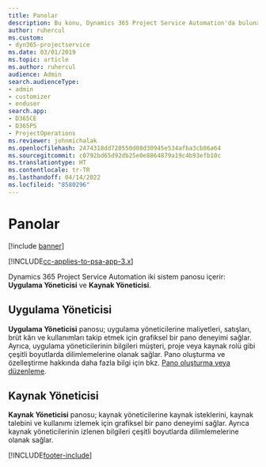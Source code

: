 ```yaml
---
title: Panolar
description: Bu konu, Dynamics 365 Project Service Automation'da bulunan raporlama panoları hakkında bilgi sağlar.
author: ruhercul
ms.custom:
- dyn365-projectservice
ms.date: 03/01/2019
ms.topic: article
ms.author: ruhercul
audience: Admin
search.audienceType:
- admin
- customizer
- enduser
search.app:
- D365CE
- D365PS
- ProjectOperations
ms.reviewer: johnmichalak
ms.openlocfilehash: 2474318dd720550d08d30945e534afba3cb86a64
ms.sourcegitcommit: c0792bd65d92db25e0e8864879a19c4b93efb10c
ms.translationtype: HT
ms.contentlocale: tr-TR
ms.lasthandoff: 04/14/2022
ms.locfileid: "8580296"
---
```

# <a name="dashboards"></a>Panolar

[!include [banner](../includes/psa-now-project-operations.md)]

[!INCLUDE[cc-applies-to-psa-app-3.x](../includes/cc-applies-to-psa-app-3x.md)]

Dynamics 365 Project Service Automation iki sistem panosu içerir: **Uygulama Yöneticisi** ve **Kaynak Yöneticisi**.

## <a name="practice-manager"></a>Uygulama Yöneticisi 

**Uygulama Yöneticisi** panosu; uygulama yöneticilerine maliyetleri, satışları, brüt kârı ve kullanımları takip etmek için grafiksel bir pano deneyimi sağlar. Ayrıca, uygulama yöneticilerinin bilgileri müşteri, proje veya kaynak rolü gibi çeşitli boyutlarda dilimlemelerine olanak sağlar. Pano oluşturma ve özelleştirme hakkında daha fazla bilgi için bkz. [Pano oluşturma veya düzenleme](/dynamics365/customerengagement/on-premises/customize/create-edit-dashboards).

## <a name="resource-manager"></a>Kaynak Yöneticisi 

**Kaynak Yöneticisi** panosu; kaynak yöneticilerine kaynak isteklerini, kaynak talebini ve kullanımı izlemek için grafiksel bir pano deneyimi sağlar. Ayrıca kaynak yöneticilerinin izlenen bilgileri çeşitli boyutlarda dilimlemelerine olanak sağlar.


[!INCLUDE[footer-include](../includes/footer-banner.md)]
